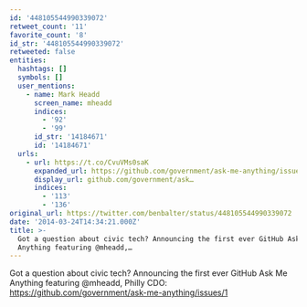 ```yaml
---
id: '448105544990339072'
retweet_count: '11'
favorite_count: '8'
id_str: '448105544990339072'
retweeted: false
entities:
  hashtags: []
  symbols: []
  user_mentions:
    - name: Mark Headd
      screen_name: mheadd
      indices:
        - '92'
        - '99'
      id_str: '14184671'
      id: '14184671'
  urls:
    - url: https://t.co/CvuVMs0saK
      expanded_url: https://github.com/government/ask-me-anything/issues/1
      display_url: github.com/government/ask…
      indices:
        - '113'
        - '136'
original_url: https://twitter.com/benbalter/status/448105544990339072
date: '2014-03-24T14:34:21.000Z'
title: >-
  Got a question about civic tech? Announcing the first ever GitHub Ask Me
  Anything featuring @mheadd,…
---
```


Got a question about civic tech? Announcing the first ever GitHub Ask Me Anything featuring @mheadd, Philly CDO: https://github.com/government/ask-me-anything/issues/1
